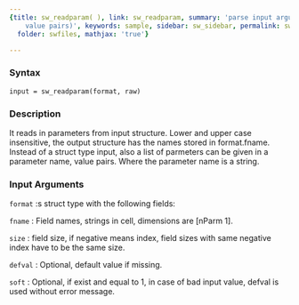 ```yaml
---
{title: sw_readparam( ), link: sw_readparam, summary: 'parse input arguments (option,
    value pairs)', keywords: sample, sidebar: sw_sidebar, permalink: sw_readparam.html,
  folder: swfiles, mathjax: 'true'}

---
```


### Syntax

`input = sw_readparam(format, raw)`

### Description

It reads in parameters from input structure. Lower and upper case
insensitive, the output structure has the names stored in format.fname.
Instead of a struct type input, also a list of parmeters can be given in
a parameter name, value pairs. Where the parameter name is a string.
 

### Input Arguments

`format`
:s struct type with the following fields:

`fname`
:  Field names, strings in cell, dimensions are [nParm 1].

`size`
:  field size, if negative means index, field sizes with same
   negative index have to be the same size.

`defval`
:  Optional, default value if missing.

`soft`
:  Optional, if exist and equal to 1, in case of bad input
   value, defval is used without error message.

